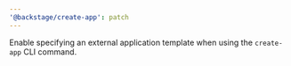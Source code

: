 ```yaml
---
'@backstage/create-app': patch
---
```


Enable specifying an external application template when using the `create-app` CLI command.
